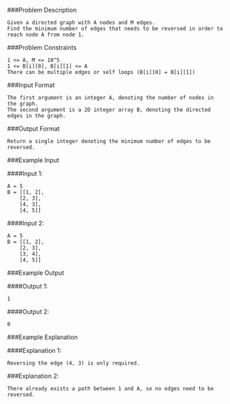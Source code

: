 ###Problem Description
```
Given a directed graph with A nodes and M edges.
Find the minimum number of edges that needs to be reversed in order to reach node A from node 1.
```


###Problem Constraints

```
1 <= A, M <= 10^5
1 <= B[i][0], B[i][1] <= A
There can be multiple edges or self loops (B[i][0] = B[i][1])
```

###Input Format

```
The first argument is an integer A, denoting the number of nodes in the graph.
The second argument is a 2D integer array B, denoting the directed edges in the graph.
```

###Output Format

```
Return a single integer denoting the minimum number of edges to be reversed.
```

###Example Input

####Input 1:
```
A = 5
B = [[1, 2],
    [2, 3],
    [4, 3],
    [4, 5]]
```
####Input 2:

```
A = 5
B = [[1, 2],
    [2, 3],
    [3, 4],
    [4, 5]]
```

###Example Output

####Output 1:
```
1
```
####Output 2:

```
0
```


###Example Explanation

####Explanation 1:

```
Reversing the edge (4, 3) is only required.
```

###Explanation 2:

```
There already exists a path between 1 and A, so no edges need to be reversed.
```